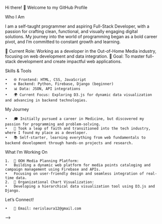 Hi there! 👋 Welcome to my GitHub Profile

Who I Am

I am a self-taught programmer and aspiring Full-Stack Developer, with a passion for crafting clean, functional, and visually engaging digital solutions. My journey into the world of programming began as a bold career pivot, and I’m committed to constant growth and learning.

💼 Current Role: Working as a developer in the Out-of-Home Media industry, focusing on web development and data integration.
🎯 Goal: To master full-stack development and create impactful web applications.

Skills & Tools

	•	🌐 Frontend: HTML, CSS, JavaScript
	•	⚙️ Backend: Python, Firebase, Django (beginner)
	•	📊 Data: JSON, API integrations
	•	🌍 Current Focus: Exploring D3.js for dynamic data visualization and advancing in backend technologies.

My Journey

	•	🎓 Initially pursued a career in Medicine, but discovered my passion for programming and problem-solving.
	•	🚀 Took a leap of faith and transitioned into the tech industry, where I found my place as a developer.
	•	📚 Self-starter, learning everything from web fundamentals to backend development through hands-on projects and research.

What I’m Working On

	1.	🌟 OOH Media Planning Platform:
	•	Building a dynamic web platform for media points cataloging and campaign management using Firebase and APIs.
	•	Focusing on user-friendly design and seamless integration of real-time data.
	2.	🧩 Organizational Chart Visualization:
	•	Developing a hierarchical data visualization tool using D3.js and Django.

Let’s Connect!

	•	💌 Email: nerislaura12@gmail.com



-->
